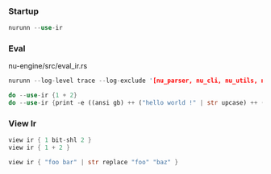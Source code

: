 
### Startup

```rust
nurunn --use-ir
```

### Eval

nu-engine/src/eval_ir.rs

```rust
nurunn --log-level trace --log-exclude '[nu_parser, nu_cli, nu_utils, nu::config_files]'
```

```rust
do --use-ir {1 + 2}
do --use-ir {print -e ((ansi gb) ++ ("hello world !" | str upcase) ++ (ansi reset))}
```

### View Ir

```rust
view ir { 1 bit-shl 2 }
view ir { 1 + 2 }
```

```rust
view ir { "foo bar" | str replace "foo" "baz" }
```
